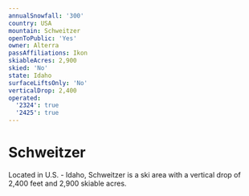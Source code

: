 ```yaml
---
annualSnowfall: '300'
country: USA
mountain: Schweitzer
openToPublic: 'Yes'
owner: Alterra
passAffiliations: Ikon
skiableAcres: 2,900
skied: 'No'
state: Idaho
surfaceLiftsOnly: 'No'
verticalDrop: 2,400
operated:
  '2324': true
  '2425': true
---
```



# Schweitzer

Located in U.S. - Idaho, Schweitzer is a ski area with a vertical drop of 2,400 feet and 2,900 skiable acres.
